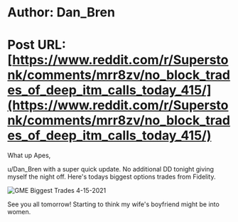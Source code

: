 # Author: Dan_Bren
# Post URL: [https://www.reddit.com/r/Superstonk/comments/mrr8zv/no_block_trades_of_deep_itm_calls_today_415/](https://www.reddit.com/r/Superstonk/comments/mrr8zv/no_block_trades_of_deep_itm_calls_today_415/)


What up Apes,

u/Dan_Bren with a super quick update. No additional DD tonight giving myself the night off. Here's todays biggest options trades from Fidelity.

![GME Biggest Trades 4-15-2021](https://preview.redd.it/l5i0xjv5dft61.jpg?width=1223&format=pjpg&auto=webp&s=77357f26df390db3d8e7782c70c6539faf793eee)

See you all tomorrow! Starting to think my wife's boyfriend might be into women.
